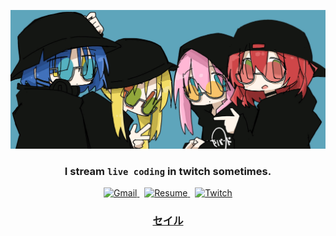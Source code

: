 ![Bocchi Banner](/static/images/all_black_stylized.jpg)

<div align="center">
    <h3>I stream <code>live coding</code> in twitch sometimes.</h3>
    <p>
        <a href="mailto:seyluofficial@gmail.com">
            <img alt="Gmail" src="https://img.shields.io/badge/Gmail-EA4335.svg?style=for-the-badge&logo=Gmail&logoColor=white" >
        </a>
        &nbsp;
        <a href="https://seylu.github.io/resume/mj_sabit_resume.pdf">
            <img alt="Resume" src="https://img.shields.io/badge/Resume-00A98F.svg?style=for-the-badge&logo=aboutdotme&logoColor=white">
        </a>
        &nbsp;
        <a href="https://twitch.com/seylu_dev">
            <img alt="Twitch" src="https://img.shields.io/badge/Twitch-9146FF.svg?style=for-the-badge&logo=Twitch&logoColor=white">
        </a>
    </p>
    <h3>
        <a href="https://seylu.github.io">
            セイル
        </a>
    </h3>
</div>
